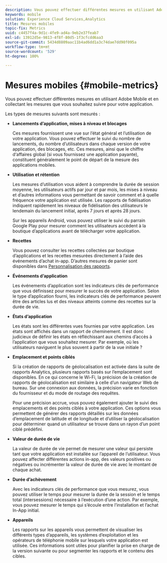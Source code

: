 ```yaml
---
description: Vous pouvez effectuer différentes mesures en utilisant Adobe Mobile et en collectant les mesures que vous souhaitez suivre pour votre application.
keywords: mobile
solution: Experience Cloud Services,Analytics
title: Mesures mobiles
topic-fix: Metrics
uuid: c4457f4a-9d1c-4fe9-ad4a-9eb2e37feab7
exl-id: 13912d5e-9813-4f8f-80d5-1f3cfcdd6aa3
source-git-commit: 5434d8809aac11b4ad6dd1a3c74dae7dd98f095a
workflow-type: tm+mt
source-wordcount: '529'
ht-degree: 100%

---
```


# Mesures mobiles {#mobile-metrics}

Vous pouvez effectuer différentes mesures en utilisant Adobe Mobile et en collectant les mesures que vous souhaitez suivre pour votre application.

Les types de mesures suivants sont mesurés :

* **Lancements d’application, mises à niveau et blocages**

   Ces mesures fournissent une vue sur l’état général et l’utilisation de votre application. Vous pouvez effectuer le suivi du nombre de lancements, du nombre d’utilisateurs dans chaque version de votre application, des blocages, etc. Ces mesures, ainsi que le chiffre d‘affaires global (si vous fournissez une application payante), constituent généralement le point de départ de la mesure des applications mobiles.

* **Utilisation et rétention**

   Les mesures d’utilisation vous aident à comprendre la durée de session moyenne, les utilisateurs actifs par jour et par mois, les mises à niveau et d’autres informations vous permettant de savoir comment et à quelle fréquence votre application est utilisée. Les rapports de fidélisation indiquent rapidement les niveaux de fidélisation des utilisateurs le lendemain du lancement initial, après 7 jours et après 28 jours.

   Sur les appareils Android, vous pouvez utiliser le suivi du parrain Google Play pour mesurer comment les utilisateurs accèdent à la boutique d’applications avant de télécharger votre application.

* **Recettes**

   Vous pouvez consulter les recettes collectées par boutique d’applications et les recettes mesurées directement à l’aide des événements d’achat in-app. D’autres mesures de panier sont disponibles dans [Personnalisation des rapports](/help/using/usage/reports-customize/reports-customize.md).

* **Événements d’application**

   Les événements d’application sont les indicateurs clés de performance que vous définissez pour mesurer le succès de votre application. Selon le type d’application fourni, les indicateurs clés de performance peuvent être des articles lus et des niveaux atteints comme des recettes sur la durée de vie.

* **États d’application**

   Les états sont les différentes vues fournies par votre application. Les états sont affichés dans un rapport de cheminement. Il est donc judicieux de définir les états en réfléchissant aux chemins d’accès à l’application que vous souhaitez mesurer. Par exemple, où les utilisateurs naviguent le plus souvent à partir de la vue initiale ?

* **Emplacement et points ciblés**

   Si la création de rapports de géolocalisation est activée dans la suite de rapports Analytics, plusieurs rapports basés sur l’emplacement sont disponibles. En ce qui concerne le Wi-Fi, la précision de la création de rapports de géolocalisation est similaire à celle d’un navigateur Web de bureau. Sur une connexion aux données, la précision varie en fonction du fournisseur et du mode de routage des requêtes.

   Pour une précision accrue, vous pouvez également ajouter le suivi des emplacements et des points ciblés à votre application. Ces options vous permettent de générer des rapports détaillés sur les données d’emplacement de latitude et de longitude et d’utiliser la géolocalisation pour déterminer quand un utilisateur se trouve dans un rayon d’un point ciblé prédéfini.

* **Valeur de durée de vie**

   La valeur de durée de vie permet de mesurer une valeur qui persiste tant que votre application est installée sur l’appareil de l’utilisateur. Vous pouvez affecter différentes actions in-app, des valeurs positives ou négatives ou incrémenter la valeur de durée de vie avec le montant de chaque achat.

* **Durée d’achèvement**

   Avec les indicateurs clés de performance que vous mesurez, vous pouvez utiliser le temps pour mesurer la durée de la session et le temps total (intersessions) nécessaire à l’exécution d’une action. Par exemple, vous pouvez mesurer le temps qui s’écoule entre l’installation et l’achat In-App initial.

* **Appareils**

   Les rapports sur les appareils vous permettent de visualiser les différents types d’appareils, les systèmes d’exploitation et les opérateurs de téléphonie mobile sur lesquels votre application est utilisée. Ces informations sont utiles pour planifier la prise en charge de la version suivante ou pour segmenter les rapports et le contenu des cibles.
